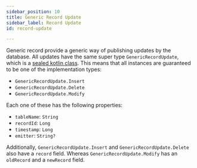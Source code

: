 ```yaml
---
sidebar_position: 10
title: Generic Record Update 
sidebar_label: Record Update
id: record-update

---
```


Generic record provide a generic way of publishing updates by the database. All updates have the same super type 
`GenericRecordUpdate`, which is a [sealed kotlin class](https://kotlinlang.org/docs/sealed-classes.html). This means
that all instances are guaranteed to be one of the implementation types:

* `GenericRecordUpdate.Insert`
* `GenericRecordUpdate.Delete`
* `GenericRecordUpdate.Modify`

Each one of these has the following properties:

* `tableName`: `String`
* `recordId`: `Long`
* `timestamp`: `Long`
* `emitter`: `String?`

Additionally, `GenericRecordUpdate.Insert` and `GenericRecordUpdate.Delete` also have a `record` field. Whereas
`GenericRecordUpdate.Modify` has an `oldRecord` and a `newRecord` field. 

